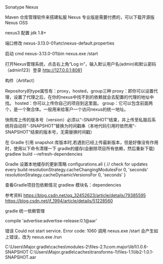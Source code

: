Sonatype Nexus

 Maven 仓库管理软件来搭建私服
Nexus 专业版是需要付费的，可以下载开源版 Nexus OSS

nexus3 配置 jdk 1.8+

端口修改
nexus-3.13.0-01\etc\nexus-default.properties


启动
cmd  nexus-3.13.0-01\bin
nexus.exe /start


打开Nexus管理系统，点击右上角“Log in”，输入默认用户名(admin)和默认密码（admin123）登录
http://127.0.0.1:8081



构件（Artifact）


Repository的type属性有：proxy，hosted，group三种
proxy：即你可以设置代理，设置了代理之后，在你的nexus中找不到的依赖就会去配置的代理的地址中找。
hosted：你可以上传你自己的项目到这里面。
group：它可以包含前面两个，是一个聚合体。一般用来给客户一个访问nexus的统一地址。


快照库上传的版本号（version）必须以“-SNAPSHOT”结束，并上传至私服后系统将自动将“-SNAPSHOT”替换为时间戳串（本地代码引用时依然用“-SNAPSHOT”结束的版本号，无需替换时间戳）

在 Gradle 引用 snapshot 库版本时,若遇到已经上传最新版本，但是好像没有作用时，使用以下命令清理一下 gradle的缓存(会删除项目所有依赖，然后重新下载)
gradlew build --refresh-dependencies


Gradle 设置本地缓存的更新策略
configurations.all {
	// check for updates every build
    resolutionStrategy.cacheChangingModulesFor 0, 'seconds'
    resolutionStrategy.cacheDynamicVersionsFor 0, 'seconds'
}

查看Gradle项目包依赖情况
gradlew 模块名：dependencies

参考资料
https://blog.csdn.net/qq_32452623/article/details/79385595
https://blog.csdn.net/jf_1994/article/details/51228560

gradle 统一依赖管理

compile 'advertise:advertise-release:0.1@aar'



 错误 Could not start service. Error code: 1060
 调用 nexus.exe /start 会产生如上错误，改为 nexus.exe /run



C:\Users\Major\.gradle\caches\modules-2\files-2.1\com.major\lib1\1.0.6-SNAPSHOT
C:\Users\Major\.gradle\caches\transforms-1\files-1.1\lib2-1.0.1-SNAPSHOT.aar
